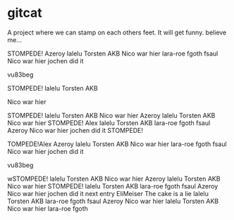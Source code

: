 # gitcat
A project where we can stamp on each others feet.
It will get funny. believe me...


STOMPEDE! Azeroy lalelu Torsten AKB Nico war hier lara-roe fgoth 
fsaul Nico war hier jochen did it






vu83beg

STOMPEDE! lalelu
Torsten AKB

Nico war hier



STOMPEDE! lalelu
Torsten AKB
Nico war hier
Azeroy lalelu Torsten AKB Nico war hier
STOMPEDE! Alex   lalelu Torsten AKB lara-roe fgoth fsaul Azeroy Nico war hier jochen did it
STOMPEDE!


TOMPEDE!Alex Azeroy lalelu Torsten AKB Nico war hier lara-roe fgoth 
fsaul Nico war hier jochen did it














vu83beg

wSTOMPEDE! lalelu
Torsten AKB
Nico war hier
Azeroy lalelu Torsten AKB Nico war hier
STOMPEDE! lalelu Torsten AKB lara-roe fgoth fsaul Azeroy Nico war hier jochen did it
next entry EliMeiser The cake is a lie lalelu Torsten AKB lara-roe fgoth fsaul Azeroy Nico war hier lalelu Torsten AKB Nico war hier lara-roe fgoth 

